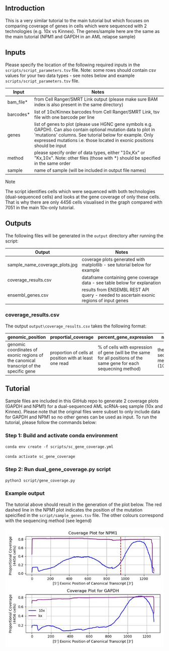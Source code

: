 ## Introduction
This is a very similar tutorial to the main tutorial but which focuses on comparing coverage of genes in cells which were sequenced with 2 technologies (e.g. 10x vs Kinnex). The genes/sample here are the same as the main tutorial (NPM1 and GAPDH in an AML relapse sample)

## Inputs
Please specify the location of the following required inputs in the `scripts/script_parameters.tsv` file. Note: some rows should contain csv values for your two data types - see notes below and example `scripts/script_parameters.tsv` file.

| Input      | Notes                                                                                                                                                                                                                                                    |
| ---------- | -------------------------------------------------------------------------------------------------------------------------------------------------------------------------------------------------------------------------------------------------------- |
| bam_file*  | from Cell Ranger/SMRT Link output (please make sure BAM index is also present in the same directory)                                                                                                                                                     |
| barcodes*  | list of 10x/Kinnex barcodes from Cell Ranger/SMRT Link, tsv file with one barcode per line                                                                                                                                                               |
| genes      | list of genes to plot (please use HGNC gene symbols e.g. GAPDH). Can also contain optional mutation data to plot in 'mutations' columns. See tutorial below for example. Only expressed mutations i.e. those located in exonic positions should be input |
| method     | please specify order of data types, either "10x,Kx" or "Kx,10x". Note: other files (those with *) should be specified in the same order                                                                                                                  |
| sample     | name of sample (will be included in output file names)                                                                                                                                                                                                   |

> [!NOTE]  
> The script identifies cells which were sequenced with both technologies (dual-sequenced cells) and looks at the gene coverage of only these cells. That is why there are only 4456 cells visualised in the graph compared with 7051 in the main 10x-only tutorial.

## Outputs
The following files will be generated in the `output` directory after running the script:

| Output                           | Notes                                                                                      |
| -------------------------------- | -------------------------------------------------------------------------------------------|
| sample_name_coverage_plots.jpg   | coverage plots generated with matplotlib - see tutorial below for example                  |
| coverage_results.csv             | dataframe containing gene coverage data - see table below for explanation                  |
| ensembl_genes.csv                | results from ENSEMBL REST API query - needed to ascertain exonic regions of input genes    |

### coverage_results.csv
The output `output\coverage_results.csv` takes the following format:

| genomic_position                                                                       | proportial_coverage                                    | percent_gene_expression                                                                                             | method                            | sample         | gene         |
| -------------------------------------------------------------------------------------- | ------------------------------------------------------ | ------------------------------------------------------------------------------------------------------------------- | --------------------------------- | -------------- | ------------ |
| genomic coordinates of exonic regions of the canonical transcript of the specific gene | proportion of cells at position with at least one read | % of cells with expression of gene (will be the same for all positions of the same gene for each sequecning method) | the sequencing method (10x vs Kx) | name of sample | name of gene |

## Tutorial
Sample files are included in this GitHub repo to generate 2 coverage plots (GAPDH and NPM1) for a dual-sequenced AML scRNA-seq sample (10x and Kinnex). Please note that the original files were subset to only include data for GAPDH and NPM1 so no other genes can be used as input. To run the tutorial, please follow the commands below:

### Step 1: Build and activate conda environment
`conda env create -f scripts/sc_gene_coverage.yml`

`conda activate sc_gene_coverage`

### Step 2: Run dual_gene_coverage.py script
`python3 script/gene_coverage.py`

### Example output
The tutorial above should result in the generation of the plot below. The red dashed line in the NPM1 plot indicates the position of the mutation speicified in the `script/sample_genes.tsv` file. The other colours correspond with the sequencing method (see legend)

![Coverage plots from sample data](https://github.com/modalaigh/Bern_PacBio_Data_Day_25/blob/main/ds_sc_gene_coverage/tutorial_results/sample_name_coverage_plots.jpg)
